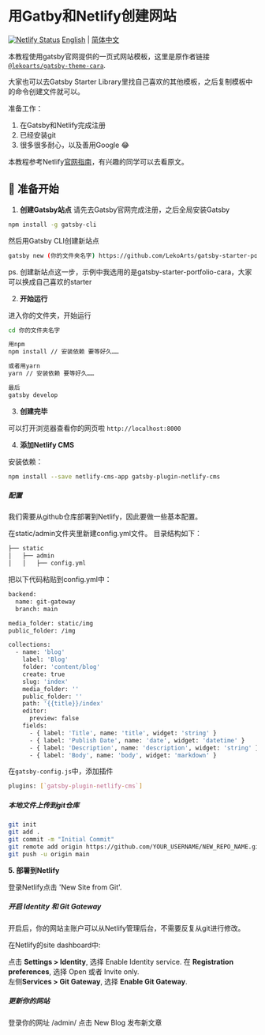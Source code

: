 <h1 align="left">
  用Gatby和Netlify创建网站
</h1>


[![Netlify Status](https://api.netlify.com/api/v1/badges/2b91ae69-eff5-4d85-bf87-a37b81236fde/deploy-status)](https://app.netlify.com/sites/inspiring-demo/deploys)
[English](README.md) | [简体中文](readmeCN.md)

本教程使用gatsby官网提供的一页式网站模板，这里是原作者链接 [`@lekoarts/gatsby-theme-cara`](https://github.com/LekoArts/gatsby-themes/tree/master/themes/gatsby-theme-cara).  


大家也可以去Gatsby Starter Library里找自己喜欢的其他模板，之后复制模板中的命令创建文件就可以。

准备工作：
1. 在Gatsby和Netlify完成注册
2. 已经安装git
3. 很多很多耐心，以及善用Google 😂


本教程参考Netlify[官网指南](https://www.netlifycms.org/docs/gatsby/#get-to-know-gatsby)，有兴趣的同学可以去看原文。 



## 🚀 准备开始

1. **创建Gatsby站点**
请先去Gatsby官网完成注册，之后全局安装Gatsby 
```sh
npm install -g gatsby-cli
```
然后用Gatsby CLI创建新站点

```sh
gatsby new (你的文件夹名字) https://github.com/LekoArts/gatsby-starter-portfolio-cara
```
ps. 创建新站点这一步，示例中我选用的是gatsby-starter-portfolio-cara，大家可以换成自己喜欢的starter

2. **开始运行**

进入你的文件夹，开始运行

```sh
cd 你的文件夹名字

用npm
npm install // 安装依赖 要等好久……

或者用yarn
yarn // 安装依赖 要等好久……

最后
gatsby develop
```

3. **创建完毕**

可以打开浏览器查看你的网页啦 `http://localhost:8000`


4. **添加Netlify CMS**

安装依赖：
```sh
npm install --save netlify-cms-app gatsby-plugin-netlify-cms
```

##### 配置
我们需要从github仓库部署到Netlify，因此要做一些基本配置。

在static/admin文件夹里新建config.yml文件。 目录结构如下：
```sh
├── static
│   ├── admin
│   │   ├── config.yml
```

把以下代码粘贴到config.yml中：
```sh
backend:
  name: git-gateway
  branch: main

media_folder: static/img
public_folder: /img

collections:
  - name: 'blog'
    label: 'Blog'
    folder: 'content/blog'
    create: true
    slug: 'index'
    media_folder: ''
    public_folder: ''
    path: '{{title}}/index'
    editor:
      preview: false
    fields:
      - { label: 'Title', name: 'title', widget: 'string' }
      - { label: 'Publish Date', name: 'date', widget: 'datetime' }
      - { label: 'Description', name: 'description', widget: 'string' }
      - { label: 'Body', name: 'body', widget: 'markdown' }
```

在`gatsby-config.js`中，添加插件 <br/>

```sh
plugins: [`gatsby-plugin-netlify-cms`]
```
##### 本地文件上传到git仓库
```sh
git init
git add .
git commit -m "Initial Commit"
git remote add origin https://github.com/YOUR_USERNAME/NEW_REPO_NAME.git
git push -u origin main
```

**5. 部署到Netlify**

登录Netlify点击 'New Site from Git'. 

##### 开启 Identity 和 Git Gateway
开启后，你的网站主账户可以从Netlify管理后台，不需要反复从git进行修改。 

在Netlify的site dashboard中:

点击 **Settings > Identity**, 选择 Enable Identity service.
在 **Registration preferences**, 选择 Open 或者 Invite only.  
左侧**Services > Git Gateway**, 选择 **Enable Git Gateway**. 

##### 更新你的网站
登录你的网址 /admin/  点击 New Blog 发布新文章




